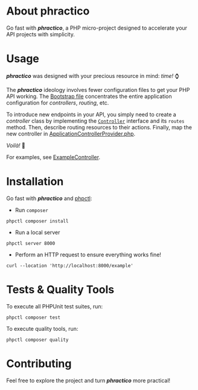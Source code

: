 # About phractico
Go fast with **_phractico_**, a PHP micro-project designed to accelerate your API projects with simplicity.

# Usage

**_phractico_** was designed with your precious resource in mind: _time!_ ⌚

The **_phractico_** ideology involves fewer configuration files to get your PHP API working.
The [Bootstrap file](./src/Core/Bootstrap.php) concentrates the entire application configuration
for _controllers_, _routing_, etc.

To introduce new endpoints in your API, you simply need to create a _controller_ class by
implementing the [`Controller`](./src/Core/Infrastructure/Http/Controller.php) interface and its `routes` method.
Then, describe routing resources to their actions. Finally,
map the new controller in [ApplicationControllerProvider.php](src/API/Http/Provider/ApplicationControllerProvider.php).

_Voilà!_ 🎉

For examples, see [ExampleController](./src/API/Http/Controller/ExampleController.php).

# Installation

Go fast with **_phractico_** and [phpctl](https://github.com/opencodeco/phpctl):

- Run `composer`
```shell
phpctl composer install
```

- Run a local server
```shell
phpctl server 8000
```

- Perform an HTTP request to ensure everything works fine!
```shell
curl --location 'http://localhost:8000/example'
```

# Tests & Quality Tools

To execute all PHPUnit test suites, run:
```shell
phpctl composer test
```

To execute quality tools, run:
```shell
phpctl composer quality
```

# Contributing

Feel free to explore the project and turn **_phractico_** more practical!